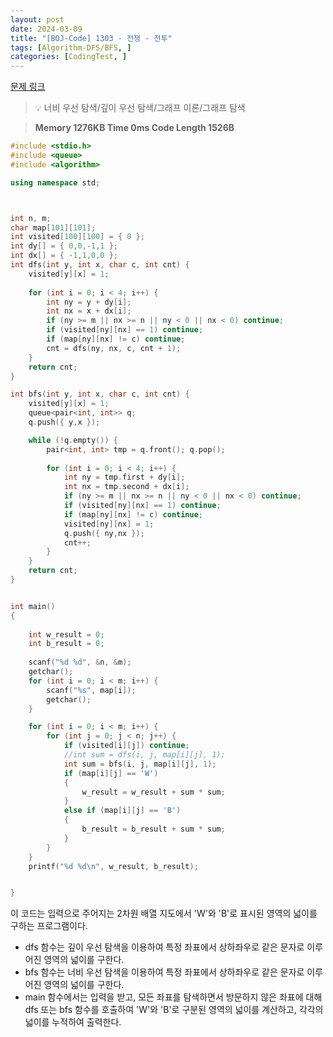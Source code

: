```yaml
---
layout: post
date: 2024-03-09
title: "[BOJ-Code] 1303 - 전쟁 - 전투"
tags: [Algorithm-DFS/BFS, ]
categories: [CodingTest, ]
---
```


[문제 링크](https://www.acmicpc.net/problem/1303)


> 💡 너비 우선 탐색/깊이 우선 탐색/그래프 이론/그래프 탐색


> **Memory   1276KB                                   Time   0ms                               Code Length   1526B**


```c++
#include <stdio.h>
#include <queue>
#include <algorithm>

using namespace std;



int n, m;
char map[101][101];
int visited[100][100] = { 0 };
int dy[] = { 0,0,-1,1 };
int dx[] = { -1,1,0,0 };
int dfs(int y, int x, char c, int cnt) {
	visited[y][x] = 1;
	
	for (int i = 0; i < 4; i++) {
		int ny = y + dy[i];
		int nx = x + dx[i];
		if (ny >= m || nx >= n || ny < 0 || nx < 0) continue;
		if (visited[ny][nx] == 1) continue;
		if (map[ny][nx] != c) continue;
		cnt = dfs(ny, nx, c, cnt + 1);
	}
	return cnt;
}

int bfs(int y, int x, char c, int cnt) {
	visited[y][x] = 1;
	queue<pair<int, int>> q;
	q.push({ y,x });

	while (!q.empty()) {
		pair<int, int> tmp = q.front(); q.pop();
		
		for (int i = 0; i < 4; i++) {
			int ny = tmp.first + dy[i];
			int nx = tmp.second + dx[i];
			if (ny >= m || nx >= n || ny < 0 || nx < 0) continue;
			if (visited[ny][nx] == 1) continue;
			if (map[ny][nx] != c) continue;
			visited[ny][nx] = 1;
			q.push({ ny,nx });
			cnt++;
		}
	}
	return cnt;
}


int main()
{
	
	int w_result = 0;
	int b_result = 0;
	
	scanf("%d %d", &n, &m);
	getchar();
	for (int i = 0; i < m; i++) {
		scanf("%s", map[i]);
		getchar();
	}

	for (int i = 0; i < m; i++) {
		for (int j = 0; j < n; j++) {
			if (visited[i][j]) continue;
			//int sum = dfs(i, j, map[i][j], 1);
			int sum = bfs(i, j, map[i][j], 1);
			if (map[i][j] == 'W')
			{
				w_result = w_result + sum * sum;
			}
			else if (map[i][j] == 'B')
			{
				b_result = b_result + sum * sum;
			}
		}
	}
	printf("%d %d\n", w_result, b_result);


}
```


이 코드는 입력으로 주어지는 2차원 배열 지도에서 'W'와 'B'로 표시된 영역의 넓이를 구하는 프로그램이다.

- dfs 함수는 깊이 우선 탐색을 이용하여 특정 좌표에서 상하좌우로 같은 문자로 이루어진 영역의 넓이를 구한다.
- bfs 함수는 너비 우선 탐색을 이용하여 특정 좌표에서 상하좌우로 같은 문자로 이루어진 영역의 넓이를 구한다.
- main 함수에서는 입력을 받고, 모든 좌표를 탐색하면서 방문하지 않은 좌표에 대해 dfs 또는 bfs 함수를 호출하여 'W'와 'B'로 구분된 영역의 넓이를 계산하고, 각각의 넓이를 누적하여 출력한다.

